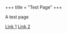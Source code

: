 +++
title = "Test Page"
+++

A test page

[Link 1](jawalan://)
[Link 2](https://plyoung.test-app.link/jawalan)


